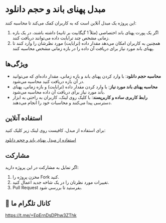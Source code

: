 # مبدل پهنای باند و حجم دانلود

این پروژه یک مبدل آنلاین است که به کاربران کمک می‌کند تا محاسبه کنند:
1. اگر یک پورت پهنای باند اختصاصی (مثلاً 1 گیگابیت بر ثانیه) داشته باشند، در یک بازه زمانی مشخص چند ترابایت داده می‌توانند دریافت کنند.
2. همچنین به کاربران امکان می‌دهد مقدار داده (ترابایت) مورد نظرشان را وارد کنند تا پهنای باند مورد نیاز برای دریافت آن داده را در بازه زمانی مشخص محاسبه کنند.

## ویژگی‌ها

- **محاسبه حجم دانلود**: با وارد کردن پهنای باند و بازه زمانی، مقدار داده‌ای که می‌توانید در آن بازه دریافت کنید محاسبه می‌شود.
- **محاسبه پهنای باند مورد نیاز**: با وارد کردن مقدار داده (ترابایت) و بازه زمانی، پهنای باند مورد نیاز برای دریافت آن داده محاسبه می‌شود.
- **رابط کاربری ساده و کاربرپسند**: با کلیک روی لینک، کاربران به راحتی به ابزار دسترسی پیدا می‌کنند و محاسبات خود را انجام می‌دهند.

## استفاده آنلاین

برای استفاده از مبدل، کافیست روی لینک زیر کلیک کنید:

[استفاده از مبدل پهنای باند و حجم دانلود](https://dev-ir.github.io/bandwidth-calculations/)

## مشارکت

اگر تمایل به مشارکت در این پروژه دارید:

1. مخزن پروژه را Fork کنید.
2. تغییرات مورد نظرتان را در یک شاخه جدید اعمال کنید.
3. Pull Request بفرستید تا بررسی شود.

## 📧 کانال تلگرام ما

https://t.me/+EpErnDsDPhw3ZThk
